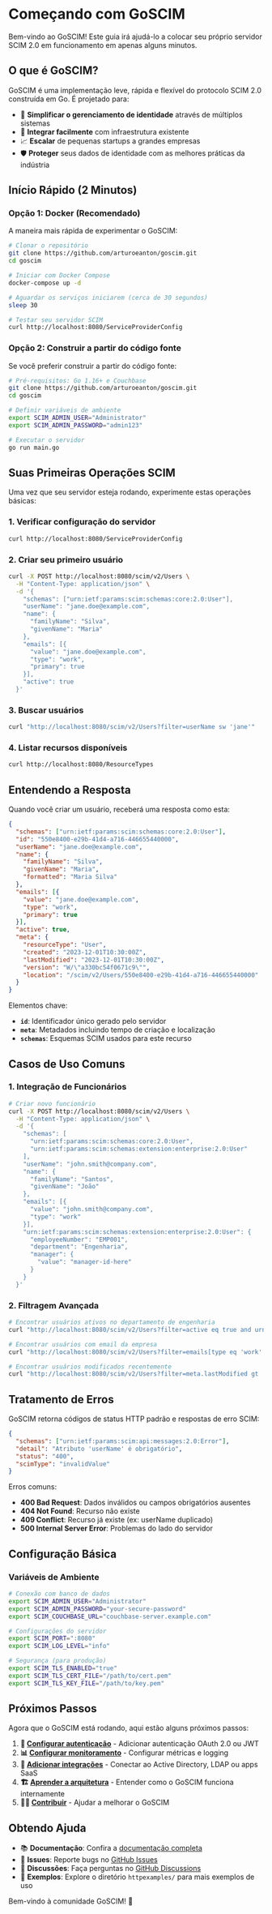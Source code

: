 # Começando com GoSCIM

Bem-vindo ao GoSCIM! Este guia irá ajudá-lo a colocar seu próprio servidor SCIM 2.0 em funcionamento em apenas alguns minutos.

## O que é GoSCIM?

GoSCIM é uma implementação leve, rápida e flexível do protocolo SCIM 2.0 construída em Go. É projetado para:

- 🚀 **Simplificar o gerenciamento de identidade** através de múltiplos sistemas
- 🔧 **Integrar facilmente** com infraestrutura existente
- 📈 **Escalar** de pequenas startups a grandes empresas
- 🛡️ **Proteger** seus dados de identidade com as melhores práticas da indústria

## Início Rápido (2 Minutos)

### Opção 1: Docker (Recomendado)

A maneira mais rápida de experimentar o GoSCIM:

```bash
# Clonar o repositório
git clone https://github.com/arturoeanton/goscim.git
cd goscim

# Iniciar com Docker Compose
docker-compose up -d

# Aguardar os serviços iniciarem (cerca de 30 segundos)
sleep 30

# Testar seu servidor SCIM
curl http://localhost:8080/ServiceProviderConfig
```

### Opção 2: Construir a partir do código fonte

Se você preferir construir a partir do código fonte:

```bash
# Pré-requisitos: Go 1.16+ e Couchbase
git clone https://github.com/arturoeanton/goscim.git
cd goscim

# Definir variáveis de ambiente
export SCIM_ADMIN_USER="Administrator"
export SCIM_ADMIN_PASSWORD="admin123"

# Executar o servidor
go run main.go
```

## Suas Primeiras Operações SCIM

Uma vez que seu servidor esteja rodando, experimente estas operações básicas:

### 1. Verificar configuração do servidor
```bash
curl http://localhost:8080/ServiceProviderConfig
```

### 2. Criar seu primeiro usuário
```bash
curl -X POST http://localhost:8080/scim/v2/Users \
  -H "Content-Type: application/json" \
  -d '{
    "schemas": ["urn:ietf:params:scim:schemas:core:2.0:User"],
    "userName": "jane.doe@example.com",
    "name": {
      "familyName": "Silva",
      "givenName": "Maria"
    },
    "emails": [{
      "value": "jane.doe@example.com",
      "type": "work",
      "primary": true
    }],
    "active": true
  }'
```

### 3. Buscar usuários
```bash
curl "http://localhost:8080/scim/v2/Users?filter=userName sw 'jane'"
```

### 4. Listar recursos disponíveis
```bash
curl http://localhost:8080/ResourceTypes
```

## Entendendo a Resposta

Quando você criar um usuário, receberá uma resposta como esta:

```json
{
  "schemas": ["urn:ietf:params:scim:schemas:core:2.0:User"],
  "id": "550e8400-e29b-41d4-a716-446655440000",
  "userName": "jane.doe@example.com",
  "name": {
    "familyName": "Silva",
    "givenName": "Maria",
    "formatted": "Maria Silva"
  },
  "emails": [{
    "value": "jane.doe@example.com",
    "type": "work",
    "primary": true
  }],
  "active": true,
  "meta": {
    "resourceType": "User",
    "created": "2023-12-01T10:30:00Z",
    "lastModified": "2023-12-01T10:30:00Z",
    "version": "W/\"a330bc54f0671c9\"",
    "location": "/scim/v2/Users/550e8400-e29b-41d4-a716-446655440000"
  }
}
```

Elementos chave:
- **`id`**: Identificador único gerado pelo servidor
- **`meta`**: Metadados incluindo tempo de criação e localização
- **`schemas`**: Esquemas SCIM usados para este recurso

## Casos de Uso Comuns

### 1. Integração de Funcionários
```bash
# Criar novo funcionário
curl -X POST http://localhost:8080/scim/v2/Users \
  -H "Content-Type: application/json" \
  -d '{
    "schemas": [
      "urn:ietf:params:scim:schemas:core:2.0:User",
      "urn:ietf:params:scim:schemas:extension:enterprise:2.0:User"
    ],
    "userName": "john.smith@company.com",
    "name": {
      "familyName": "Santos",
      "givenName": "João"
    },
    "emails": [{
      "value": "john.smith@company.com",
      "type": "work"
    }],
    "urn:ietf:params:scim:schemas:extension:enterprise:2.0:User": {
      "employeeNumber": "EMP001",
      "department": "Engenharia",
      "manager": {
        "value": "manager-id-here"
      }
    }
  }'
```

### 2. Filtragem Avançada
```bash
# Encontrar usuários ativos no departamento de engenharia
curl "http://localhost:8080/scim/v2/Users?filter=active eq true and urn:ietf:params:scim:schemas:extension:enterprise:2.0:User:department eq 'Engenharia'"

# Encontrar usuários com email da empresa
curl "http://localhost:8080/scim/v2/Users?filter=emails[type eq 'work' and value ew '@company.com']"

# Encontrar usuários modificados recentemente
curl "http://localhost:8080/scim/v2/Users?filter=meta.lastModified gt '2023-01-01T00:00:00Z'"
```

## Tratamento de Erros

GoSCIM retorna códigos de status HTTP padrão e respostas de erro SCIM:

```json
{
  "schemas": ["urn:ietf:params:scim:api:messages:2.0:Error"],
  "detail": "Atributo 'userName' é obrigatório",
  "status": "400",
  "scimType": "invalidValue"
}
```

Erros comuns:
- **400 Bad Request**: Dados inválidos ou campos obrigatórios ausentes
- **404 Not Found**: Recurso não existe
- **409 Conflict**: Recurso já existe (ex: userName duplicado)
- **500 Internal Server Error**: Problemas do lado do servidor

## Configuração Básica

### Variáveis de Ambiente
```bash
# Conexão com banco de dados
export SCIM_ADMIN_USER="Administrator"
export SCIM_ADMIN_PASSWORD="your-secure-password"
export SCIM_COUCHBASE_URL="couchbase-server.example.com"

# Configurações do servidor
export SCIM_PORT=":8080"
export SCIM_LOG_LEVEL="info"

# Segurança (para produção)
export SCIM_TLS_ENABLED="true"
export SCIM_TLS_CERT_FILE="/path/to/cert.pem"
export SCIM_TLS_KEY_FILE="/path/to/key.pem"
```

## Próximos Passos

Agora que o GoSCIM está rodando, aqui estão alguns próximos passos:

1. **🔐 [Configurar autenticação](security.md)** - Adicionar autenticação OAuth 2.0 ou JWT
2. **📊 [Configurar monitoramento](operations.md)** - Configurar métricas e logging
3. **🔌 [Adicionar integrações](integrations.md)** - Conectar ao Active Directory, LDAP ou apps SaaS
4. **🏗️ [Aprender a arquitetura](architecture.md)** - Entender como o GoSCIM funciona internamente
5. **👩‍💻 [Contribuir](development.md)** - Ajudar a melhorar o GoSCIM

## Obtendo Ajuda

- 📚 **Documentação**: Confira a [documentação completa](README.md)
- 🐛 **Issues**: Reporte bugs no [GitHub Issues](https://github.com/arturoeanton/goscim/issues)
- 💬 **Discussões**: Faça perguntas no [GitHub Discussions](https://github.com/arturoeanton/goscim/discussions)
- 📖 **Exemplos**: Explore o diretório `httpexamples/` para mais exemplos de uso

Bem-vindo à comunidade GoSCIM! 🎉